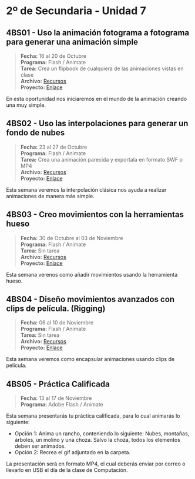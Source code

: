 # 2º de Secundaria - Unidad 7

## 4BS01 - Uso la animación fotograma a fotograma para generar una animación simple

> **Fecha:** 16 al 20 de Octubre<br> **Programa:** Flash / Animate<br> **Tarea:** Crea un flipbook de cualquiera de las animaciones vistas en clase<br> **Archivo:** [Recursos](https://app.box.com/s/oyak0bxbumv0jxncq4k3xmmdo9bjtq3t)<br> **Proyecto:** [Enlace](https://www.canva.com/design/DAFx6MyvHW4/9AMozs-TpQhJ35VkZnTA4Q/view?utm_content=DAFx6MyvHW4&utm_campaign=designshare&utm_medium=link&utm_source=editor)

En esta oportunidad nos iniciaremos en el mundo de la animación creando una muy simple.

## 4BS02 - Uso las interpolaciones para generar un fondo de nubes

> **Fecha:** 23 al 27 de Octubre<br> **Programa:** Flash / Animate<br> **Tarea:** Crea una animación parecida y exportala en formato SWF o MP4<br> **Archivo:** [Recursos](https://app.box.com/s/oyak0bxbumv0jxncq4k3xmmdo9bjtq3t)<br> **Proyecto:** [Enlace](https://www.canva.com/design/DAFx6MyvHW4/9AMozs-TpQhJ35VkZnTA4Q/view?utm_content=DAFx6MyvHW4&utm_campaign=designshare&utm_medium=link&utm_source=editor)

Esta semana veremos la interpolación clásica nos ayuda a realizar animaciones de manera más simple.

## 4BS03 - Creo movimientos con la herramientas hueso

> **Fecha:** 30 de Octubre al 03 de Noviembre<br> **Programa:** Flash / Animate<br> **Tarea:** Sin tarea<br> **Archivo:** [Recursos](https://app.box.com/s/oyak0bxbumv0jxncq4k3xmmdo9bjtq3t)<br> **Proyecto:** [Enlace](https://www.canva.com/design/DAFx6MyvHW4/9AMozs-TpQhJ35VkZnTA4Q/view?utm_content=DAFx6MyvHW4&utm_campaign=designshare&utm_medium=link&utm_source=editor)

Esta semana verenos como añadir movimientos usando la herramienta hueso.

## 4BS04 -  Diseño movimientos avanzados con clips de película. (Rigging)

> **Fecha:** 06 al 10 de Noviembre<br> **Programa:** Flash / Animate<br> **Tarea:** Sin tarea<br> **Archivo:** [Recursos](https://app.box.com/s/oyak0bxbumv0jxncq4k3xmmdo9bjtq3t)<br> **Proyecto:** [Enlace](https://www.canva.com/design/DAFx6MyvHW4/9AMozs-TpQhJ35VkZnTA4Q/view?utm_content=DAFx6MyvHW4&utm_campaign=designshare&utm_medium=link&utm_source=editor)

Esta semana veremos como encapsular animaciones usando clips de película.

<div class="currentTheme">

## 4BS05 - Práctica Calificada

> **Fecha:** 13 al 17 de Noviembre<br> **Programa:** Adobe Flash / Animate<br>

Esta semana presentarás tu práctica calificada, para lo cual animarás lo siguiente:

- Opción 1: Anima un rancho, conteniendo lo siguiente: Nubes, montañas, árboles, un molino y una choza. Salvo la choza, todos los elementos deben ser animados.
- Opción 2: Recrea el gif adjuntado en la carpeta.

La presentación será en formato MP4, el cual deberás enviar por correo o llevarlo en USB el día de la clase de Computación.

</div>